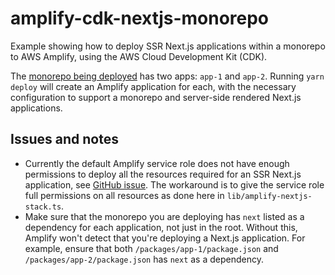 # amplify-cdk-nextjs-monorepo

Example showing how to deploy SSR Next.js applications within a monorepo to AWS Amplify, using the AWS Cloud Development Kit (CDK).

The [monorepo being deployed](https://github.com/cpv123/nextjs-sharing-code-monorepo) has two apps: `app-1` and `app-2`. Running `yarn deploy` will create an Amplify application for each, with the necessary configuration to support a monorepo and server-side rendered Next.js applications.

## Issues and notes

* Currently the default Amplify service role does not have enough permissions to deploy all the resources required for an SSR Next.js application, see [GitHub issue](https://github.com/aws-amplify/amplify-console/issues/2086). The workaround is to give the service role full permissions on all resources as done here in `lib/amplify-nextjs-stack.ts`.
* Make sure that the monorepo you are deploying has `next` listed as a dependency for each application, not just in the root. Without this, Amplify won't detect that you're deploying a Next.js application. For example, ensure that both `/packages/app-1/package.json` and `/packages/app-2/package.json` has `next` as a dependency.
